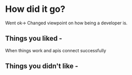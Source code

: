 # How did it go?

Went ok-> Changed viewpoint on how being a developer is.

## Things you liked - 

When things work and apis connect successfully

## Things you didn't like - 
